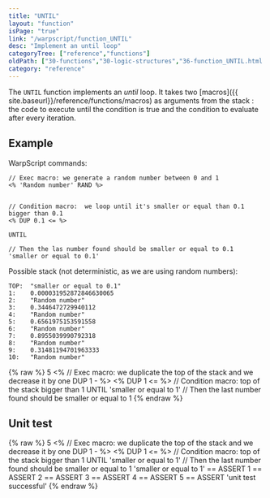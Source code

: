 ```yaml
---
title: "UNTIL"
layout: "function"
isPage: "true"
link: "/warpscript/function_UNTIL"
desc: "Implement an until loop"
categoryTree: ["reference","functions"]
oldPath: ["30-functions","30-logic-structures","36-function_UNTIL.html.md"]
category: "reference"
---
```



The `UNTIL` function implements an *until* loop. 
It takes two [macros]({{ site.baseurl}}/reference/functions/macros) as arguments from the stack :  the code 
to execute until the condition is true and the condition to evaluate after every iteration.

## Example ##

WarpScript commands:

    // Exec macro: we generate a random number between 0 and 1
    <% 'Random number' RAND %>


    // Condition macro:  we loop until it's smaller or equal than 0.1 bigger than 0.1
    <% DUP 0.1 <= %>

    UNTIL

    // Then the las number found should be smaller or equal to 0.1
    'smaller or equal to 0.1'



Possible stack (not deterministic, as we are using random numbers):

    TOP:  "smaller or equal to 0.1"
    1:    0.000031952872846630065
    2:    "Random number"
    3:    0.3446472729940112
    4:    "Random number"
    5:    0.6561975153591558
    6:    "Random number"
    7:    0.8955039990792318
    8:    "Random number"
    9:    0.31481194701963333
    10:   "Random number"

{% raw %}
<warp10-warpscript-widget backend="{{backend}}"  exec-endpoint="{{execEndpoint}}">5
<%                          // Exec macro: we duplicate the top of the stack and we decrease it by one
DUP
1 - 
%> 
<% DUP 1 <= %>               // Condition macro: top of the stack bigger than 1
UNTIL
'smaller or equal to 1'     // Then the last number found should be smaller or equal to 1
</warp10-warpscript-widget>
{% endraw %}    


## Unit test ##

{% raw %}
<warp10-warpscript-widget backend="{{backend}}"  exec-endpoint="{{execEndpoint}}">5
<%                          // Exec macro: we duplicate the top of the stack and we decrease it by one
DUP
1 - 
%> 
<% DUP 1 <= %>               // Condition macro: top of the stack bigger than 1
UNTIL
'smaller or equal to 1'     // Then the last number found should be smaller or equal to 1
'smaller or equal to 1' == ASSERT   1 == ASSERT
2 == ASSERT         3 == ASSERT
4 == ASSERT         5 == ASSERT
'unit test successful'
</warp10-warpscript-widget>
{% endraw %}            

